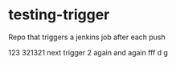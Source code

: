 # testing-trigger
Repo that triggers a jenkins job after each push

123
321321
next trigger 2
again and again
fff
d
g
